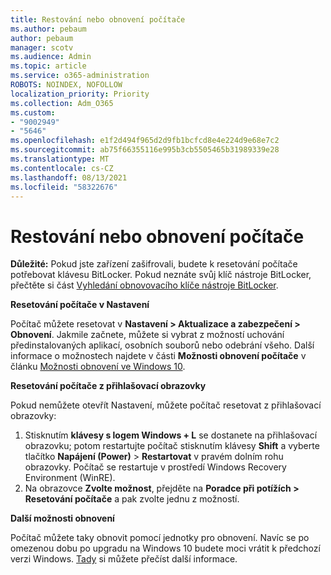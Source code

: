 ```yaml
---
title: Restování nebo obnovení počítače
ms.author: pebaum
author: pebaum
manager: scotv
ms.audience: Admin
ms.topic: article
ms.service: o365-administration
ROBOTS: NOINDEX, NOFOLLOW
localization_priority: Priority
ms.collection: Adm_O365
ms.custom:
- "9002949"
- "5646"
ms.openlocfilehash: e1f2d494f965d2d9fb1bcfcd8e4e224d9e68e7c2
ms.sourcegitcommit: ab75f66355116e995b3cb5505465b31989339e28
ms.translationtype: MT
ms.contentlocale: cs-CZ
ms.lasthandoff: 08/13/2021
ms.locfileid: "58322676"
---
```

# <a name="reset-or-recover-your-pc"></a>Restování nebo obnovení počítače

**Důležité:** Pokud jste zařízení zašifrovali, budete k resetování počítače potřebovat klávesu BitLocker. Pokud neznáte svůj klíč nástroje BitLocker, přečtěte si část [Vyhledání obnovovacího klíče nástroje BitLocker](https://support.microsoft.com/help/4026181/windows-10-find-my-bitlocker-recovery-key).

**Resetování počítače v Nastavení**

Počítač můžete resetovat v **Nastavení > Aktualizace a zabezpečení > Obnovení**. Jakmile začnete, můžete si vybrat z možností uchování předinstalovaných aplikací, osobních souborů nebo odebrání všeho. Další informace o možnostech najdete v části **Možnosti obnovení počítače** v článku [ Možnosti obnovení ve Windows 10](https://support.microsoft.com/help/12415/windows-10-recovery-options).

**Resetování počítače z přihlašovací obrazovky**

Pokud nemůžete otevřít Nastavení, můžete počítač resetovat z přihlašovací obrazovky:

1. Stisknutím **klávesy s logem Windows + L** se dostanete na přihlašovací obrazovku; potom restartujte počítač stisknutím klávesy **Shift** a vyberte tlačítko **Napájení (Power)** > **Restartovat** v pravém dolním rohu obrazovky. Počítač se restartuje v prostředí Windows Recovery Environment (WinRE).
2. Na obrazovce **Zvolte možnost**, přejděte na **Poradce při potížích > Resetování počítače** a pak zvolte jednu z možností.

**Další možnosti obnovení**

Počítač můžete taky obnovit pomocí jednotky pro obnovení. Navíc se po omezenou dobu po upgradu na Windows 10 budete moci vrátit k předchozí verzi Windows. [Tady](https://support.microsoft.com/help/12415/windows-10-recovery-options) si můžete přečíst další informace.
